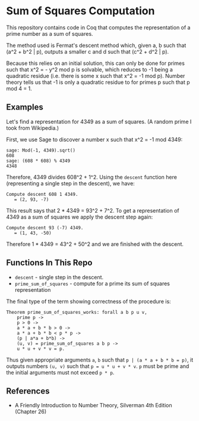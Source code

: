 # Sum of Squares Computation

This repository contains code in Coq that computes the representation of a prime number as a sum of squares.

The method used is Fermat's descent method which, given a, b such that (a^2 + b^2 | p), outputs a smaller c and d such that (c^2 + d^2 | p).

Because this relies on an initial solution, this can only be done for primes such that x^2 = - y^2 mod p is solvable, which reduces to -1 being a quadratic residue (i.e. there is some x such that x^2 = -1 mod p).  Number theory tells us that -1 is only a quadratic residue to for primes p such that p mod 4 = 1.

## Examples

Let's find a representation for 4349 as a sum of squares.  (A random prime I took from Wikipedia.)

First, we use Sage to discover a number x such that x^2 = -1 mod 4349:

```
sage: Mod(-1, 4349).sqrt()
608
sage: (608 * 608) % 4349
4348
```

Therefore, 4349 divides 608^2 + 1^2.  Using the `descent` function here (representing a single step in the descent), we have:

```
Compute descent 608 1 4349.
   = (2, 93, -7)
```

This result says that 2 * 4349 = 93^2 + 7^2.  To get a representation of 4349 as a sum of squares we apply the descent step again:

```
Compute descent 93 (-7) 4349.
   = (1, 43, -50)
```

Therefore 1 * 4349 = 43^2 + 50^2 and we are finished with the descent.

## Functions In This Repo

* `descent` - single step in the descent.
* `prime_sum_of_squares` - compute for a prime its sum of squares representation

The final type of the term showing correctness of the procedure is:

```
Theorem prime_sum_of_squares_works: forall a b p u v,
    prime p ->
    p > 0 ->
    a * a + b * b > 0 ->
    a * a + b * b < p * p ->
    (p | a*a + b*b) ->
    (u, v) = prime_sum_of_squares a b p ->
    u * u + v * v = p.
```

Thus given appropriate arguments `a`, `b` such that `p | (a * a + b * b = p)`, it outputs numbers `(u, v)` such that `p = u * u + v * v`.  `p` must be prime and the initial arguments must not exceed `p * p`.

## References

* A Friendly Introduction to Number Theory, Silverman 4th Edition (Chapter 26)
